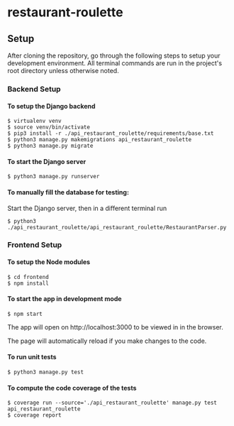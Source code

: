 # restaurant-roulette
## Setup
After cloning the repository, go through the following steps to setup your development environment.
All terminal commands are run in the project's root directory unless otherwise noted.

### Backend Setup
#### To setup the Django backend
```
$ virtualenv venv
$ source venv/bin/activate
$ pip3 install -r ./api_restaurant_roulette/requirements/base.txt
$ python3 manage.py makemigrations api_restaurant_roulette
$ python3 manage.py migrate
```
#### To start the Django server
```
$ python3 manage.py runserver
```
#### To manually fill the database for testing:
Start the Django server, then in a different terminal run
```
$ python3 ./api_restaurant_roulette/api_restaurant_roulette/RestaurantParser.py
```
### Frontend Setup
#### To setup the Node modules
```
$ cd frontend
$ npm install
```
#### To start the app in development mode
```
$ npm start
```
The app will open on http://localhost:3000 to be viewed in in the browser.

The page will automatically reload if you make changes to the code.

#### To run unit tests
```
$ python3 manage.py test
```

#### To compute the code coverage of the tests
```
$ coverage run --source='./api_restaurant_roulette' manage.py test api_restaurant_roulette
$ coverage report
```
